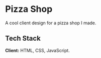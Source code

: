 # Pizza Shop

A cool client design for a pizza shop I made.

## Tech Stack

**Client:** HTML, CSS, JavaScript.
